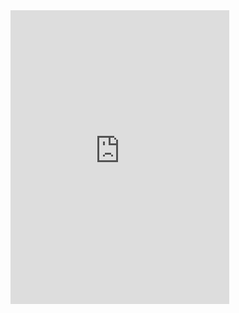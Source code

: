 <iframe style="border: 0; width: 350px; height: 470px;" src="https://bandcamp.com/EmbeddedPlayer/album=478229140/size=large/bgcol=ffffff/linkcol=0687f5/tracklist=false/track=818317657/transparent=true/" seamless><a href="http://editions-gravats.bandcamp.com/album/champion">Champion by Iueke</a></iframe>
